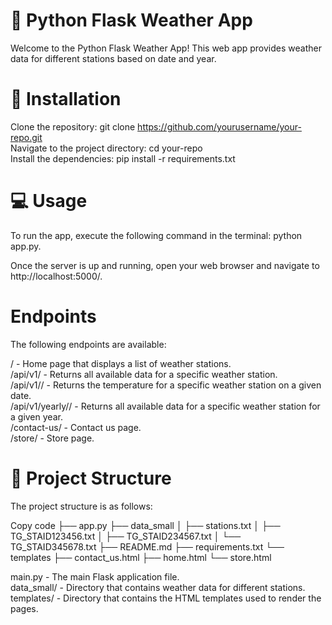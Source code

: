 # 🐍 Python Flask Weather App
Welcome to the Python Flask Weather App! This web app provides weather data for different stations based on date and year.

# 📝 Installation
Clone the repository: git clone https://github.com/yourusername/your-repo.git <br>
Navigate to the project directory: cd your-repo <br>
Install the dependencies: pip install -r requirements.txt <br>

# 💻 Usage
To run the app, execute the following command in the terminal: python app.py. <br>

Once the server is up and running, open your web browser and navigate to http://localhost:5000/. <br>

# Endpoints
The following endpoints are available:<br>

/ - Home page that displays a list of weather stations.<br>
/api/v1/<station> - Returns all available data for a specific weather station.<br>
/api/v1/<station>/<date> - Returns the temperature for a specific weather station on a given date.<br>
/api/v1/yearly/<station>/<year> - Returns all available data for a specific weather station for a given year.<br>
/contact-us/ - Contact us page.<br>
/store/ - Store page.<br>

# 📂 Project Structure
The project structure is as follows:<br>

Copy code
├── app.py
├── data_small
│   ├── stations.txt
│   ├── TG_STAID123456.txt
│   ├── TG_STAID234567.txt
│   └── TG_STAID345678.txt
├── README.md
├── requirements.txt
└── templates
    ├── contact_us.html
    ├── home.html
    └── store.html
    
main.py - The main Flask application file.<br>
data_small/ - Directory that contains weather data for different stations.<br>
templates/ - Directory that contains the HTML templates used to render the pages.<br>
